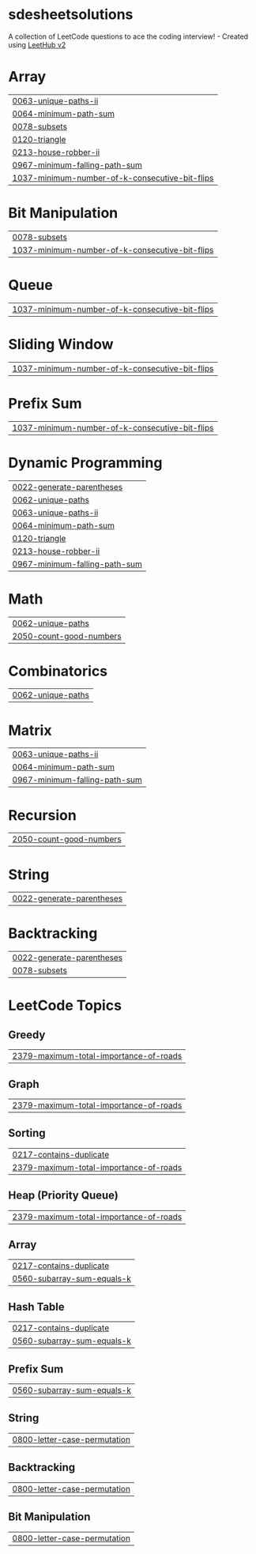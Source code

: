 # sdesheetsolutions
A collection of LeetCode questions to ace the coding interview! - Created using [LeetHub v2](https://github.com/arunbhardwaj/LeetHub-2.0)


# Array
|  |
| ------- |
| [0063-unique-paths-ii](https://github.com/pyoushmadan10/sdesheetsolutions/tree/master/0063-unique-paths-ii) |
| [0064-minimum-path-sum](https://github.com/pyoushmadan10/sdesheetsolutions/tree/master/0064-minimum-path-sum) |
| [0078-subsets](https://github.com/pyoushmadan10/sdesheetsolutions/tree/master/0078-subsets) |
| [0120-triangle](https://github.com/pyoushmadan10/sdesheetsolutions/tree/master/0120-triangle) |
| [0213-house-robber-ii](https://github.com/pyoushmadan10/sdesheetsolutions/tree/master/0213-house-robber-ii) |
| [0967-minimum-falling-path-sum](https://github.com/pyoushmadan10/sdesheetsolutions/tree/master/0967-minimum-falling-path-sum) |
| [1037-minimum-number-of-k-consecutive-bit-flips](https://github.com/pyoushmadan10/sdesheetsolutions/tree/master/1037-minimum-number-of-k-consecutive-bit-flips) |
# Bit Manipulation
|  |
| ------- |
| [0078-subsets](https://github.com/pyoushmadan10/sdesheetsolutions/tree/master/0078-subsets) |
| [1037-minimum-number-of-k-consecutive-bit-flips](https://github.com/pyoushmadan10/sdesheetsolutions/tree/master/1037-minimum-number-of-k-consecutive-bit-flips) |
# Queue
|  |
| ------- |
| [1037-minimum-number-of-k-consecutive-bit-flips](https://github.com/pyoushmadan10/sdesheetsolutions/tree/master/1037-minimum-number-of-k-consecutive-bit-flips) |
# Sliding Window
|  |
| ------- |
| [1037-minimum-number-of-k-consecutive-bit-flips](https://github.com/pyoushmadan10/sdesheetsolutions/tree/master/1037-minimum-number-of-k-consecutive-bit-flips) |
# Prefix Sum
|  |
| ------- |
| [1037-minimum-number-of-k-consecutive-bit-flips](https://github.com/pyoushmadan10/sdesheetsolutions/tree/master/1037-minimum-number-of-k-consecutive-bit-flips) |
# Dynamic Programming
|  |
| ------- |
| [0022-generate-parentheses](https://github.com/pyoushmadan10/sdesheetsolutions/tree/master/0022-generate-parentheses) |
| [0062-unique-paths](https://github.com/pyoushmadan10/sdesheetsolutions/tree/master/0062-unique-paths) |
| [0063-unique-paths-ii](https://github.com/pyoushmadan10/sdesheetsolutions/tree/master/0063-unique-paths-ii) |
| [0064-minimum-path-sum](https://github.com/pyoushmadan10/sdesheetsolutions/tree/master/0064-minimum-path-sum) |
| [0120-triangle](https://github.com/pyoushmadan10/sdesheetsolutions/tree/master/0120-triangle) |
| [0213-house-robber-ii](https://github.com/pyoushmadan10/sdesheetsolutions/tree/master/0213-house-robber-ii) |
| [0967-minimum-falling-path-sum](https://github.com/pyoushmadan10/sdesheetsolutions/tree/master/0967-minimum-falling-path-sum) |
# Math
|  |
| ------- |
| [0062-unique-paths](https://github.com/pyoushmadan10/sdesheetsolutions/tree/master/0062-unique-paths) |
| [2050-count-good-numbers](https://github.com/pyoushmadan10/sdesheetsolutions/tree/master/2050-count-good-numbers) |
# Combinatorics
|  |
| ------- |
| [0062-unique-paths](https://github.com/pyoushmadan10/sdesheetsolutions/tree/master/0062-unique-paths) |
# Matrix
|  |
| ------- |
| [0063-unique-paths-ii](https://github.com/pyoushmadan10/sdesheetsolutions/tree/master/0063-unique-paths-ii) |
| [0064-minimum-path-sum](https://github.com/pyoushmadan10/sdesheetsolutions/tree/master/0064-minimum-path-sum) |
| [0967-minimum-falling-path-sum](https://github.com/pyoushmadan10/sdesheetsolutions/tree/master/0967-minimum-falling-path-sum) |
# Recursion
|  |
| ------- |
| [2050-count-good-numbers](https://github.com/pyoushmadan10/sdesheetsolutions/tree/master/2050-count-good-numbers) |
# String
|  |
| ------- |
| [0022-generate-parentheses](https://github.com/pyoushmadan10/sdesheetsolutions/tree/master/0022-generate-parentheses) |
# Backtracking
|  |
| ------- |
| [0022-generate-parentheses](https://github.com/pyoushmadan10/sdesheetsolutions/tree/master/0022-generate-parentheses) |
| [0078-subsets](https://github.com/pyoushmadan10/sdesheetsolutions/tree/master/0078-subsets) |
<!---LeetCode Topics Start-->
# LeetCode Topics
## Greedy
|  |
| ------- |
| [2379-maximum-total-importance-of-roads](https://github.com/pyoushmadan10/sdesheetsolutions/tree/master/2379-maximum-total-importance-of-roads) |
## Graph
|  |
| ------- |
| [2379-maximum-total-importance-of-roads](https://github.com/pyoushmadan10/sdesheetsolutions/tree/master/2379-maximum-total-importance-of-roads) |
## Sorting
|  |
| ------- |
| [0217-contains-duplicate](https://github.com/pyoushmadan10/sdesheetsolutions/tree/master/0217-contains-duplicate) |
| [2379-maximum-total-importance-of-roads](https://github.com/pyoushmadan10/sdesheetsolutions/tree/master/2379-maximum-total-importance-of-roads) |
## Heap (Priority Queue)
|  |
| ------- |
| [2379-maximum-total-importance-of-roads](https://github.com/pyoushmadan10/sdesheetsolutions/tree/master/2379-maximum-total-importance-of-roads) |
## Array
|  |
| ------- |
| [0217-contains-duplicate](https://github.com/pyoushmadan10/sdesheetsolutions/tree/master/0217-contains-duplicate) |
| [0560-subarray-sum-equals-k](https://github.com/pyoushmadan10/sdesheetsolutions/tree/master/0560-subarray-sum-equals-k) |
## Hash Table
|  |
| ------- |
| [0217-contains-duplicate](https://github.com/pyoushmadan10/sdesheetsolutions/tree/master/0217-contains-duplicate) |
| [0560-subarray-sum-equals-k](https://github.com/pyoushmadan10/sdesheetsolutions/tree/master/0560-subarray-sum-equals-k) |
## Prefix Sum
|  |
| ------- |
| [0560-subarray-sum-equals-k](https://github.com/pyoushmadan10/sdesheetsolutions/tree/master/0560-subarray-sum-equals-k) |
## String
|  |
| ------- |
| [0800-letter-case-permutation](https://github.com/pyoushmadan10/sdesheetsolutions/tree/master/0800-letter-case-permutation) |
## Backtracking
|  |
| ------- |
| [0800-letter-case-permutation](https://github.com/pyoushmadan10/sdesheetsolutions/tree/master/0800-letter-case-permutation) |
## Bit Manipulation
|  |
| ------- |
| [0800-letter-case-permutation](https://github.com/pyoushmadan10/sdesheetsolutions/tree/master/0800-letter-case-permutation) |
<!---LeetCode Topics End-->